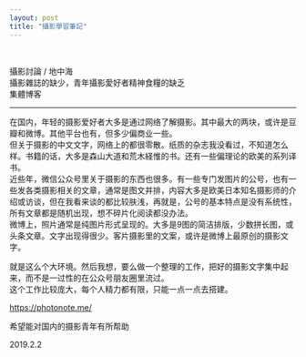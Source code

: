 ```yaml
---
layout: post
title: "攝影學習筆記"
---
```


  
&nbsp;
&nbsp;


攝影討論 / 地中海
<br>攝影雜誌的缺少，青年攝影愛好者精神食糧的缺乏
<br>集體博客

---

在国内，年轻的摄影爱好者大多是通过网络了解摄影。其中最大的两块，或许是豆瓣和微博。其他平台也有，但多少偏商业一些。
<br>但关于摄影的中文文字，网络上的都很零散。纸质的杂志我没看过，不知道怎么样。书籍的话，大多是森山大道和荒木経惟的书。还有一些偏理论的欧美的系列译书。
<br>近些年，微信公众号里关于摄影的东西也很多。有一些专门发图片的公号，也有一些发各类摄影相关的文章，通常是图文并排，内容大多是欧美日本知名摄影师的介绍或访谈，但在我看来谈的都比较肤浅，再就是，公号的基本特点是没有系统性，所有文章都是随机出现，想不碎片化阅读都没办法。
<br>微博上，照片通常是纯图片形式呈现的。大多是9图的简洁排版，少数拼长图，或头条文章。文字出现得很少。客片摄影里的文案，或许是微博上最原创的摄影文字。

就是这么个大环境。然后我想，要么做一个整理的工作，把好的摄影文字集中起来，而不是一过性的在公众号朋友圈里流过。
<br>这个工作比较庞大，每个人精力都有限，只能一点一点去搭建。

https://photonote.me/

希望能对国内的摄影青年有所帮助

2019.2.2